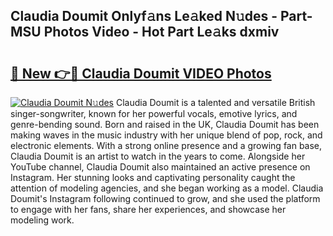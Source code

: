 ## Claudia Doumit Onlyf𝚊ns Le𝚊ked N𝚞des - Part-MSU Photos Video - Hot Part Le𝚊ks dxmiv

# <h2><a href="http://ab87117.deff.icu/?id=Claudia+Doumit">🔗 New 👉🔴 Claudia Doumit VIDEO Photos</a></h2>

[![Claudia Doumit N𝚞des](https://i.imgur.com/rIISA9y.gif)](http://ab87117.deff.icu/?id=Claudia+Doumit)
Claudia Doumit is a talented and versatile British singer-songwriter, known for her powerful vocals, emotive lyrics, and genre-bending sound. Born and raised in the UK, Claudia Doumit has been making waves in the music industry with her unique blend of pop, rock, and electronic elements. With a strong online presence and a growing fan base, Claudia Doumit is an artist to watch in the years to come. Alongside her YouTube channel, Claudia Doumit also maintained an active presence on Instagram. Her stunning looks and captivating personality caught the attention of modeling agencies, and she began working as a model. Claudia Doumit's Instagram following continued to grow, and she used the platform to engage with her fans, share her experiences, and showcase her modeling work.
